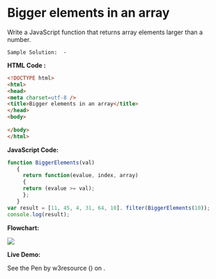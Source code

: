 # Bigger elements in an array

Write a JavaScript function that returns array elements larger than a number.

```
Sample Solution:  -
```

**HTML Code :**

```html
<!DOCTYPE html>
<html>
<head>
<meta charset=utf-8 />
<title>Bigger elements in an array</title>
</head>
<body>
  
</body>
</html>

```

**JavaScript Code:**

```js
function BiggerElements(val)
   {
     return function(evalue, index, array)
     {
     return (evalue >= val);
     };
   }
var result = [11, 45, 4, 31, 64, 10]. filter(BiggerElements(10));
console.log(result);

```

**Flowchart:**

![](https://www.w3resource.com/w3r_images/javascript-function-exercise-19.png)

**Live Demo:**

<section class="expand-codepen"><p data-height="380" data-theme-id="0" data-slug-hash="WZEgMz" data-default-tab="js,result" data-user="w3resource" data-embed-version="2" data-pen-title="JavaScript - Bigger elements in an array-function-ex- 19" data-editable="true" class="codepen">See the Pen by w3resource () on .</p><codepen></codepen></section>